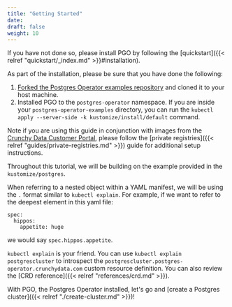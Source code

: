 ```yaml
---
title: "Getting Started"
date:
draft: false
weight: 10
---
```


If you have not done so, please install PGO by following the [quickstart]({{< relref "quickstart/_index.md" >}}#installation).

As part of the installation, please be sure that you have done the following:

1. [Forked the Postgres Operator examples repository](https://github.com/CrunchyData/postgres-operator-examples/fork) and cloned it to your host machine.
1. Installed PGO to the `postgres-operator` namespace. If you are inside your `postgres-operator-examples` directory, you can run the `kubectl apply --server-side -k kustomize/install/default` command.

Note if you are using this guide in conjunction with images from the [Crunchy Data Customer Portal](https://access.crunchydata.com), please follow the [private registries]({{< relref "guides/private-registries.md" >}}) guide for additional setup instructions.

Throughout this tutorial, we will be building on the example provided in the `kustomize/postgres`.

When referring to a nested object within a YAML manifest, we will be using the `.` format similar to `kubectl explain`. For example, if we want to refer to the deepest element in this yaml file:

```
spec:
  hippos:
    appetite: huge
```

we would say `spec.hippos.appetite`.

`kubectl explain` is your friend. You can use `kubectl explain postgrescluster` to introspect the `postgrescluster.postgres-operator.crunchydata.com` custom resource definition. You can also review the [CRD reference]({{< relref "references/crd.md" >}}).

With PGO, the Postgres Operator installed, let's go and [create a Postgres cluster]({{< relref "./create-cluster.md" >}})!
